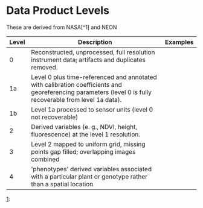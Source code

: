 # Data Product Levels

These are derived from NASA[^1] and NEON



| Level | Description | Examples | 
| -- | -- |--|
| 0 |  Reconstructed, unprocessed, full resolution instrument data; artifacts and duplicates removed.|  |
| 1a | Level 0 plus time-referenced and annotated with calibration coefficients and georeferencing parameters (level 0 is fully recoverable from level 1a data). |  |
| 1b | Level 1a processed to sensor units (level 0 not recoverable) |  |
| 2 | Derived variables (e. g., NDVI, height, fluorescence) at the level 1 resolution. |  |
| 3 | Level 2 mapped to uniform grid, missing points gap filled; overlapping images combined |  |
| 4| 'phenotypes' derived variables associated with a particular plant or genotype rather than a spatial location |  |  |


[1](http://science.nasa.gov/earth-science/earth-science-data/data-processing-levels-for-eosdis-data-products/): 